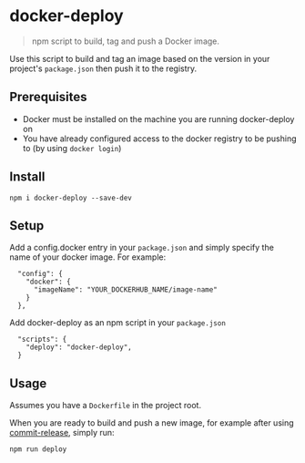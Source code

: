 # docker-deploy

> npm script to build, tag and push a Docker image.

Use this script to build and tag an image based on the version in your project's `package.json` then push it to the registry. 

## Prerequisites

* Docker must be installed on the machine you are running docker-deploy on
* You have already configured access to the docker registry to be pushing to (by using `docker login`)

## Install

```shell
npm i docker-deploy --save-dev
```

## Setup

Add a config.docker entry in your `package.json` and simply specify the name of your docker image. For example:

```
  "config": {
    "docker": {
      "imageName": "YOUR_DOCKERHUB_NAME/image-name"
    }
  },
```
Add docker-deploy as an npm script in your `package.json`

```
  "scripts": {
    "deploy": "docker-deploy",
  }
```
## Usage

Assumes you have a `Dockerfile` in the project root.

When you are ready to build and push a new image, for example after using [commit-release](https://github.com/JamieMason/commit-release), simply run:

```shell
npm run deploy
```
